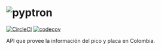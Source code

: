 # ![pyptron](https://www.pyphoy.com/imgs/pyphoy.svg)

[![CircleCI](https://circleci.com/gh/archemiro/pyptron.svg?style=svg&circle-token=bfe5c943eb27c4652db14ec97e260d209b781320)](https://circleci.com/gh/archemiro/pyptron)
[![codecov](https://codecov.io/gh/archemiro/pyptron/branch/master/graph/badge.svg?token=RAseyr6kQB)](https://codecov.io/gh/archemiro/pyptron)

API que provee la información del pico y placa en Colombia.
